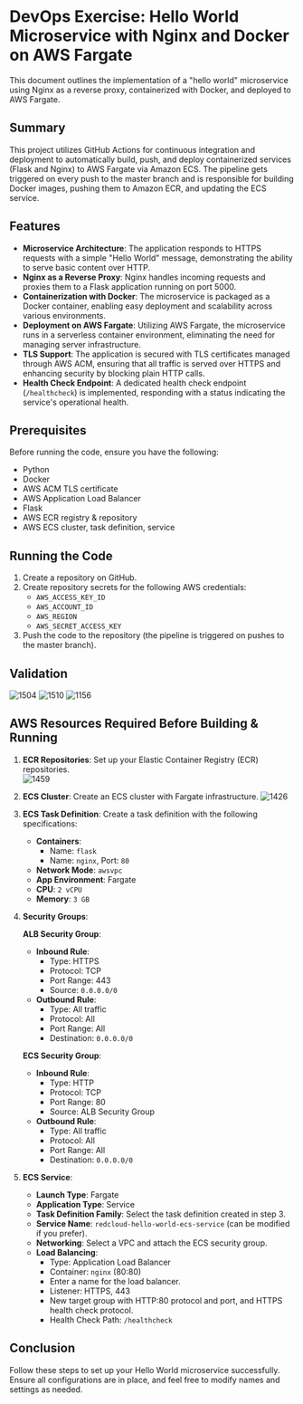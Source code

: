 # DevOps Exercise: Hello World Microservice with Nginx and Docker on AWS Fargate

This document outlines the implementation of a "hello world" microservice using Nginx as a reverse proxy, containerized with Docker, and deployed to AWS Fargate.

## Summary
This project utilizes GitHub Actions for continuous integration and deployment to automatically build, push, and deploy containerized services (Flask and Nginx) to AWS Fargate via Amazon ECS. The pipeline gets triggered on every push to the master branch and is responsible for building Docker images, pushing them to Amazon ECR, and updating the ECS service.

## Features
- **Microservice Architecture**: The application responds to HTTPS requests with a simple "Hello World" message, demonstrating the ability to serve basic content over HTTP.
- **Nginx as a Reverse Proxy**: Nginx handles incoming requests and proxies them to a Flask application running on port 5000.
- **Containerization with Docker**: The microservice is packaged as a Docker container, enabling easy deployment and scalability across various environments.
- **Deployment on AWS Fargate**: Utilizing AWS Fargate, the microservice runs in a serverless container environment, eliminating the need for managing server infrastructure.
- **TLS Support**: The application is secured with TLS certificates managed through AWS ACM, ensuring that all traffic is served over HTTPS and enhancing security by blocking plain HTTP calls.
- **Health Check Endpoint**: A dedicated health check endpoint (`/healthcheck`) is implemented, responding with a status indicating the service's operational health.

## Prerequisites

Before running the code, ensure you have the following:

- Python
- Docker
- AWS ACM TLS certificate
- AWS Application Load Balancer
- Flask
- AWS ECR registry & repository
- AWS ECS cluster, task definition, service

## Running the Code

1. Create a repository on GitHub.
2. Create repository secrets for the following AWS credentials:
   - `AWS_ACCESS_KEY_ID`
   - `AWS_ACCOUNT_ID`
   - `AWS_REGION`
   - `AWS_SECRET_ACCESS_KEY`
3. Push the code to the repository (the pipeline is triggered on pushes to the master branch).

## Validation
![1504](https://github.com/user-attachments/assets/0afb4435-c767-42da-a604-36dc67ea157c)
![1510](https://github.com/user-attachments/assets/446e1e2c-3d8d-4018-b1fc-b499b9aca3a1)
![1156](https://github.com/user-attachments/assets/4bf814b7-1842-40dd-a733-ed83ff4c0900)

## AWS Resources Required Before Building & Running

1. **ECR Repositories**: Set up your Elastic Container Registry (ECR) repositories. <br>
![1459](https://github.com/user-attachments/assets/1aaa69b2-8dc4-4172-9b97-84fd9ac5af7d)

2. **ECS Cluster**: Create an ECS cluster with Fargate infrastructure.
![1426](https://github.com/user-attachments/assets/046ab72d-6e57-4902-8d44-68a208f770a4)

3. **ECS Task Definition**: Create a task definition with the following specifications:
   - **Containers**:
     - Name: `flask`
     - Name: `nginx`, Port: `80`
   - **Network Mode**: `awsvpc`
   - **App Environment**: Fargate
   - **CPU**: `2 vCPU`
   - **Memory**: `3 GB`

4. **Security Groups**:

   **ALB Security Group**:
   - **Inbound Rule**:
     - Type: HTTPS
     - Protocol: TCP
     - Port Range: 443
     - Source: `0.0.0.0/0`
   - **Outbound Rule**:
     - Type: All traffic
     - Protocol: All
     - Port Range: All
     - Destination: `0.0.0.0/0`

   **ECS Security Group**:
   - **Inbound Rule**:
     - Type: HTTP
     - Protocol: TCP
     - Port Range: 80
     - Source: ALB Security Group
   - **Outbound Rule**:
     - Type: All traffic
     - Protocol: All
     - Port Range: All
     - Destination: `0.0.0.0/0`

5. **ECS Service**:
   - **Launch Type**: Fargate
   - **Application Type**: Service
   - **Task Definition Family**: Select the task definition created in step 3.
   - **Service Name**: `redcloud-hello-world-ecs-service` (can be modified if you prefer).
   - **Networking**: Select a VPC and attach the ECS security group.
   - **Load Balancing**:
     - Type: Application Load Balancer
     - Container: `nginx` (80:80)
     - Enter a name for the load balancer.
     - Listener: HTTPS, 443
     - New target group with HTTP:80 protocol and port, and HTTPS health check protocol.
     - Health Check Path: `/healthcheck`

## Conclusion

Follow these steps to set up your Hello World microservice successfully. Ensure all configurations are in place, and feel free to modify names and settings as needed.
